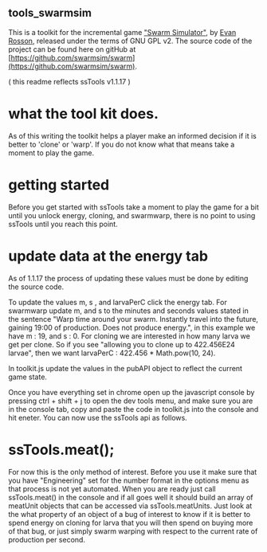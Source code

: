 ## tools_swarmsim

This is a toolkit for the incremental game ["Swarm Simulator"](https://swarmsim.github.io/), by [Evan Rosson](https://github.com/erosson), released under the terms of GNU GPL v2. The source code of the project can be found here on gitHub at [https://github.com/swarmsim/swarm](https://github.com/swarmsim/swarm).

( this readme reflects ssTools v1.1.17 )

# what the tool kit does.

As of this writing the toolkit helps a player make an informed decision if it is better to 'clone' or 'warp'. If you do not know what that means take a moment to play the game.

# getting started

Before you get started with ssTools take a moment to play the game for a bit until you unlock energy, cloning, and swarmwarp, there is no point to using ssTools until you reach this point.

# update data at the energy tab

As of 1.1.17 the process of updating these values must be done by editing the source code.

To update the values m, s , and larvaPerC click the energy tab. For swarmwarp update m, and s to the minutes and seconds values stated in the sentence "Warp time around your swarm. Instantly travel into the future, gaining 19:00 of production. Does not produce energy.", in this example we have m : 19, and s : 0. For cloning we are interested in how many larva we get per clone. So if you see "allowing you to clone up to 422.456E24 larvae", then we want larvaPerC :  422.456 * Math.pow(10, 24).

In toolkit.js update the values in the pubAPI object to reflect the current game state.

Once you have everything set in chrome open up the javascript console by pressing ctrl + shift + j to open the dev tools menu, and make sure you are in the console tab, copy and paste the code in toolkit.js into the console and hit eneter. You can now use the ssTools api as follows.

# ssTools.meat();

For now this is the only method of interest. Before you use it make sure that you have "Engineering" set for the number format in the options menu as that process is not yet automated. When you are ready just call ssTools.meat() in the console and if all goes well it should build an array of meatUnit objects that can be accessed via ssTools.meatUnits. Just look at the what property of an object of a bug of interest to know if it is better to spend energy on cloning for larva that you will then spend on buying more of that bug, or just simply swarm warping with respect to the current rate of production per second.